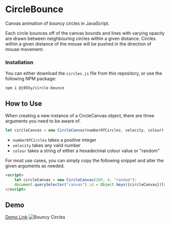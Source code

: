 # CircleBounce
Canvas animation of bouncy circles in JavaScript.

Each circle bounces off of the canvas bounds and lines with varying opacity are drawn between neighbouring circles within a given distance. Circles within a given distance of the mouse will be pushed in the direction of mouse movement.

### Installation
You can either download the `circles.js` file from this repository, or use the following NPM package:
```shell script
npm i @j055y/circle-bounce
```

## How to Use
When creating a new instance of a CircleCanvas object, there are three arguments you need to be aware of.
```javascript
let circleCanvas = new CircleCanvas(numberOfCircles, velocity, colour);
```
 - `numberOfCircles` takes a positive integer
 - `velocity` takes any valid number
 - `colour` takes a string of either a hexadecimal colour value or "random"

For most use cases, you can simply copy the following snippet and alter the given arguments as needed.
```html
<script>
    let circleCanvas = new CircleCanvas(200, 4, "random");
    document.querySelector("canvas").id = Object.keys({circleCanvas})[0];
</script>
```
## Demo
[Demo Link](https://j055y.net/CircleBounce/ "CircleBounce Demo")
![Bouncy Circles](https://i.imgur.com/ABLX7aL.png)
